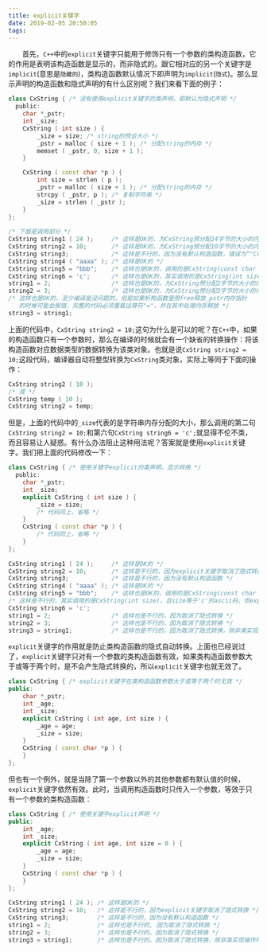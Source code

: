 ```yaml
---
title: explicit关键字
date: 2019-02-05 20:50:05
tags:
---
```

&emsp;&emsp;首先，`C++`中的`explicit`关键字只能用于修饰只有一个参数的类构造函数，它的作用是表明该构造函数是显示的，而非隐式的。跟它相对应的另一个关键字是`implicit`(意思是`隐藏的`)，类构造函数默认情况下即声明为`implicit`(`隐式`)。那么显示声明的构造函数和隐式声明的有什么区别呢？我们来看下面的例子：

``` cpp
class CxString { /* 没有使用explicit关键字的类声明，即默认为隐式声明 */
  public:
    char *_pstr;
    int _size;
    CxString ( int size ) {
        _size = size; /* string的预设大小 */
        _pstr = malloc ( size + 1 ); /* 分配string的内存 */
        memset ( _pstr, 0, size + 1 );
    }

    CxString ( const char *p ) {
        int size = strlen ( p );
        _pstr = malloc ( size + 1 ); /* 分配string的内存 */
        strcpy ( _pstr, p ); /* 复制字符串 */
        _size = strlen ( _pstr );
    }
};
​
/* 下面是调用部分 */
CxString string1 ( 24 );     /* 这样是OK的，为CxString预分配24字节的大小的内存 */
CxString string2 = 10;       /* 这样是OK的，为CxString预分配10字节的大小的内存 */
CxString string3;            /* 这样是不行的，因为没有默认构造函数，错误为“"CxString": 没有合适的默认构造函数可用” */
CxString string4 ( "aaaa" ); /* 这样是OK的 */
CxString string5 = "bbb";    /* 这样也是OK的，调用的是CxString(const char *p) */
CxString string6 = 'c';      /* 这样也是OK的，其实调用的是CxString(int size)，且size等于'c'的ascii码 */
string1 = 2;                 /* 这样也是OK的，为CxString预分配2字节的大小的内存 */
string2 = 3;                 /* 这样也是OK的，为CxString预分配3字节的大小的内存 */
/* 这样也是OK的，至少编译是没问题的，但是如果析构函数里用free释放_pstr内存指针
   的时候可能会报错，完整的代码必须重载运算符"="，并在其中处理内存释放 */
string3 = string1;
```

上面的代码中，`CxString string2 = 10;`这句为什么是可以的呢？在`C++`中，如果的构造函数只有一个参数时，那么在编译的时候就会有一个缺省的转换操作：将该构造函数对应数据类型的数据转换为该类对象。也就是说`CxString string2 = 10;`这段代码，编译器自动将整型转换为`CxString`类对象，实际上等同于下面的操作：

``` cpp
CxString string2 ( 10 );
/* 或 */
CxString temp ( 10 );
CxString string2 = temp;
```

但是，上面的代码中的`_size`代表的是字符串内存分配的大小，那么调用的第二句`CxString string2 = 10;`和第六句`CxString string6 = 'c';`就显得不伦不类，而且容易让人疑惑。有什么办法阻止这种用法呢？答案就是使用`explicit`关键字。我们把上面的代码修改一下：

``` cpp
class CxString { /* 使用关键字explicit的类声明，显示转换 */
  public:
    char *_pstr;
    int _size;
    explicit CxString ( int size ) {
        _size = size;
        /* 代码同上，省略 */
    }
    CxString ( const char *p ) {
        /* 代码同上，省略 */
    }
};
​
CxString string1 ( 24 );     /* 这样是OK的 */
CxString string2 = 10;       /* 这样是不行的，因为explicit关键字取消了隐式转换 */
CxString string3;            /* 这样是不行的，因为没有默认构造函数 */
CxString string4 ( "aaaa" ); /* 这样是OK的 */
CxString string5 = "bbb";    /* 这样也是OK的，调用的是CxString(const char *p) */
/* 这样是不行的，其实调用的是CxString(int size)，且size等于'c'的ascii码，但explicit关键字取消了隐式转换 */
CxString string6 = 'c';
string1 = 2;                 /* 这样也是不行的，因为取消了隐式转换 */
string2 = 3;                 /* 这样也是不行的，因为取消了隐式转换 */
string3 = string1;           /* 这样也是不行的，因为取消了隐式转换，除非类实现操作符“=”的重载 */
```

`explicit`关键字的作用就是防止类构造函数的隐式自动转换。上面也已经说过了，`explicit`关键字只对有一个参数的类构造函数有效，如果类构造函数参数大于或等于两个时，是不会产生隐式转换的，所以`explicit`关键字也就无效了。

``` cpp
class CxString { /* explicit关键字在类构造函数参数大于或等于两个时无效 */
public:
    char *_pstr;
    int _age;
    int _size;
    explicit CxString ( int age, int size ) {
        _age = age;
        _size = size;
    }
    CxString ( const char *p ) {
    }
};
```

但也有一个例外，就是当除了第一个参数以外的其他参数都有默认值的时候，`explicit`关键字依然有效。此时，当调用构造函数时只传入一个参数，等效于只有一个参数的类构造函数：

``` cpp
class CxString { /* 使用关键字explicit声明 */
public:
    int _age;
    int _size;
    explicit CxString ( int age, int size = 0 ) {
        _age = age;
        _size = size;
    }
    CxString ( const char *p ) {
    }
};
​
CxString string1 ( 24 ); /* 这样是OK的 */
CxString string2 = 10;   /* 这样是不行的，因为explicit关键字取消了隐式转换 */
CxString string3;        /* 这样是不行的，因为没有默认构造函数 */
string1 = 2;             /* 这样也是不行的, 因为取消了隐式转换 */
string2 = 3;             /* 这样也是不行的，因为取消了隐式转换 */
string3 = string1;       /* 这样也是不行的，因为取消了隐式转换，除非类实现操作符"="的重载 */
```